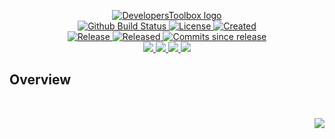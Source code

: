 <!-- markdownlint-disable -->
<p align="center">
    <a href="https://github.com/DevelopersToolbox/">
        <img src="https://cdn.wolfsoftware.com/assets/images/github/organisations/developerstoolbox/black-and-white-circle-256.png" alt="DevelopersToolbox logo" />
    </a>
    <br />
    <a href="https://github.com/DevelopersToolbox/patterns/actions/workflows/cicd.yml">
        <img src="https://img.shields.io/github/actions/workflow/status/DevelopersToolbox/patterns/cicd.yml?branch=master&label=build%20status&style=for-the-badge" alt="Github Build Status" />
    </a>
    <a href="https://github.com/DevelopersToolbox/patterns/blob/master/LICENSE.md">
        <img src="https://img.shields.io/github/license/DevelopersToolbox/patterns?color=blue&label=License&style=for-the-badge" alt="License">
    </a>
    <a href="https://github.com/DevelopersToolbox/patterns">
        <img src="https://img.shields.io/github/created-at/DevelopersToolbox/patterns?color=blue&label=Created&style=for-the-badge" alt="Created">
    </a>
    <br />
    <a href="https://github.com/DevelopersToolbox/patterns/releases/latest">
        <img src="https://img.shields.io/github/v/release/DevelopersToolbox/patterns?color=blue&label=Latest%20Release&style=for-the-badge" alt="Release">
    </a>
    <a href="https://github.com/DevelopersToolbox/patterns/releases/latest">
        <img src="https://img.shields.io/github/release-date/DevelopersToolbox/patterns?color=blue&label=Released&style=for-the-badge" alt="Released">
    </a>
    <a href="https://github.com/DevelopersToolbox/patterns/releases/latest">
        <img src="https://img.shields.io/github/commits-since/DevelopersToolbox/patterns/latest.svg?color=blue&style=for-the-badge" alt="Commits since release">
    </a>
    <br />
    <a href="https://github.com/DevelopersToolbox/patterns/blob/master/.github/CODE_OF_CONDUCT.md">
        <img src="https://img.shields.io/badge/Code%20of%20Conduct-blue?style=for-the-badge" />
    </a>
    <a href="https://github.com/DevelopersToolbox/patterns/blob/master/.github/CONTRIBUTING.md">
        <img src="https://img.shields.io/badge/Contributing-blue?style=for-the-badge" />
    </a>
    <a href="https://github.com/DevelopersToolbox/patterns/blob/master/.github/SECURITY.md">
        <img src="https://img.shields.io/badge/Report%20Security%20Concern-blue?style=for-the-badge" />
    </a>
    <a href="https://github.com/DevelopersToolbox/patterns/issues">
        <img src="https://img.shields.io/badge/Get%20Support-blue?style=for-the-badge" />
    </a>
</p>

## Overview

<br />
<p align="right"><a href="https://wolfsoftware.com/"><img src="https://img.shields.io/badge/Created%20by%20Wolf%20on%20behalf%20of%20Wolf%20Software-blue?style=for-the-badge" /></a></p>
